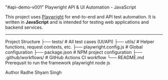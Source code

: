 "#api-demo-v001"
 Playwright API & UI Automation - JavaScript

This project uses [Playwright](https://playwright.dev/) for end-to-end and API test automation. It is written in **JavaScript** and is intended for testing web applications and backend services.

---

 Project Structure
├── tests/ # All test cases (UI/API)
├── utils/ # Helper functions, request contexts, etc.
├── playwright.config.js # Global configuration
├── package.json # NPM project configuration
├── .github/workflows/ # GitHub Actions CI workflow
└── README.md
Prerequsit to run the framework
playwright
node js

 Author
Radhe Shyam Singh